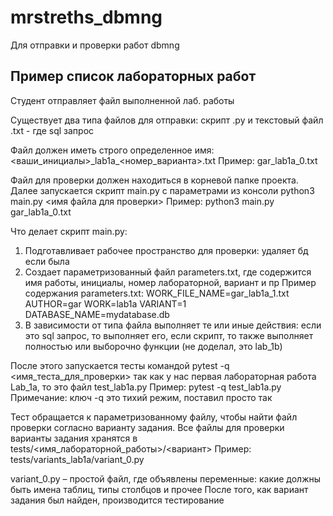 # mrstreths_dbmng

Для отправки и проверки работ dbmng

## Пример список лабораторных работ
Студент отправляет файл выполненной лаб. работы

Существует два типа файлов для отправки: скрипт .py и текстовый файл .txt - где sql запрос

Файл должен иметь строго определенное имя:
  <ваши\_инициалы>\_lab1a\_<номер\_варианта>.txt
  Пример: gar\_lab1a\_0.txt
  
Файл для проверки должен находиться в корневой папке проекта.
Далее запускается скрипт main.py с параметрами из консоли
python3 main.py <имя файла для проверки>
Пример: python3 main.py gar\_lab1a\_0.txt

Что делает скрипт main.py:
1.	Подготавливает рабочее пространство для проверки: удаляет бд если была
2.	Создает параметризованный файл parameters.txt, где содержится имя работы, инициалы, номер лабораторной, вариант и пр
Пример содержания parameters.txt:
WORK\_FILE\_NAME=gar\_lab1a\_1.txt
AUTHOR=gar
WORK=lab1a
VARIANT=1
DATABASE_NAME=mydatabase.db
3.	В зависимости от типа файла выполняет те или иные действия: если это sql запрос, то выполняет его, если скрипт, то также выполняет полностью или выборочно функции (не доделал, это lab_1b) 

После этого запускается тесты командой
  pytest -q <имя\_теста\_для\_проверки>
так как у нас первая лабораторная работа Lab\_1a, то это файл test\_lab1a.py
Пример: pytest -q test_lab1a.py
Примечание: ключ -q это тихий режим, поставил просто так

Тест обращается к параметризованному файлу, чтобы найти файл проверки согласно варианту задания.
Все файлы для проверки варианты задания хранятся в tests/<имя\_лабораторной\_работы>/<вариант>
Пример: tests/variants\_lab1a/variant\_0.py

variant\_0.py – простой файл, где объявлены переменные: какие должны быть имена таблиц, типы столбцов и прочее
После того, как вариант задания был найден, производится тестирование
